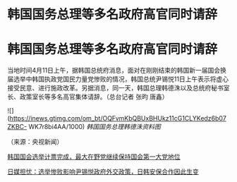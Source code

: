 # 韩国国务总理等多名政府高官同时请辞

# 韩国国务总理等多名政府高官同时请辞

当地时间4月11日上午，据韩国总统府消息，面对在刚刚结束的韩国新一届国会换届选举中韩国执政党国民力量党惨败的情况，韩国总统尹锡悦11日上午表示将虚心接受民意、进行施政改革。另据消息，同一天，韩国总理韩德洙以及总统府秘书室长、政策室长等多名高官集体请辞。（总台记者
张昀 唐鑫）

![](https://inews.gtimg.com/om_bt/OQFvmKbQBUxBHUkz11cG1CLYKedz6b07ZKBC-
WK7r8bi4AA/1000) _韩国国务总理韩德洙资料图_

（来源：央视新闻）

[韩国国会选举计票完成，最大在野党继续保持国会第一大党地位](https://news.qq.com/rain/a/20240411A0200I00)

[日媒担忧：选举惨败影响尹锡悦政府外交政策，日韩安保合作因此生变](https://news.qq.com/rain/a/20240411A00PB500)

